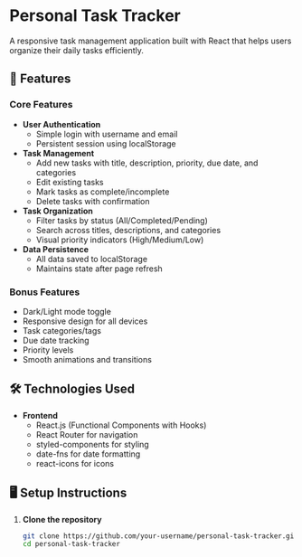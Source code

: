 # Personal Task Tracker

A responsive task management application built with React that helps users organize their daily tasks efficiently.

## 🚀 Features

### Core Features

- **User Authentication**
  - Simple login with username and email
  - Persistent session using localStorage
- **Task Management**
  - Add new tasks with title, description, priority, due date, and categories
  - Edit existing tasks
  - Mark tasks as complete/incomplete
  - Delete tasks with confirmation
- **Task Organization**
  - Filter tasks by status (All/Completed/Pending)
  - Search across titles, descriptions, and categories
  - Visual priority indicators (High/Medium/Low)
- **Data Persistence**
  - All data saved to localStorage
  - Maintains state after page refresh

### Bonus Features

- Dark/Light mode toggle
- Responsive design for all devices
- Task categories/tags
- Due date tracking
- Priority levels
- Smooth animations and transitions

## 🛠️ Technologies Used

- **Frontend**
  - React.js (Functional Components with Hooks)
  - React Router for navigation
  - styled-components for styling
  - date-fns for date formatting
  - react-icons for icons

## 🖥️ Setup Instructions

1. **Clone the repository**
   ```bash
   git clone https://github.com/your-username/personal-task-tracker.git
   cd personal-task-tracker
   ```
